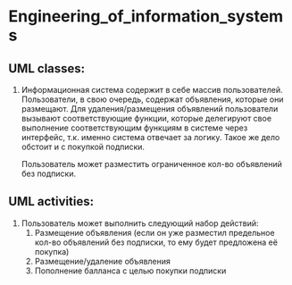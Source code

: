 # Engineering_of_information_systems
## UML classes:
1. Информационная система содержит в себе массив пользователей. Пользователи, в свою очередь, содержат объявления, которые они размещают.
   Для удаления/размещения объявлений пользователи вызывают соответствующие функции, которые делегируют свое выполнение соответствующим функциям в системе через
   интерфейс, т.к. именно система отвечает за логику. Такое же дело обстоит и с покупкой подписки.
   
   Пользователь может разместить ограниченное кол-во объявлений без подписки.

## UML activities:
1. Пользователь может выполнить следующий набор действий:
   1. Размещение объявления (если он уже разместил предельное кол-во объявлений без подписки, то ему будет предложена её покупка)
   2. Размещение/удаление объявления
   3. Пополнение балланса с целью покупки подписки
